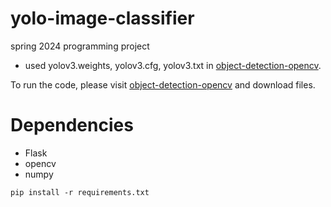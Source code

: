# yolo-image-classifier
spring 2024 programming project

- used yolov3.weights, yolov3.cfg, yolov3.txt in [object-detection-opencv](https://github.com/arunponnusamy/object-detection-opencv).
  
To run the code, please visit [object-detection-opencv](https://github.com/arunponnusamy/object-detection-opencv) and download files.

# Dependencies
- Flask
- opencv
- numpy

```
pip install -r requirements.txt
```


